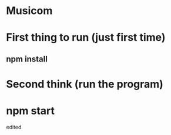 # Musicom

# First thing to run (just first time)
## npm install

# Second think (run the program)
# npm start

edited